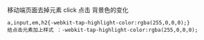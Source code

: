 
 移动端页面去掉元素 click 点击 背景色的变化
    
    a,input,em,h2{-webkit-tap-highlight-color:rgba(255,0,0,0);}
    给点击元素加上样式 ：-webkit-tap-highlight-color:rgba(255,0,0,0);
